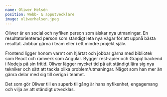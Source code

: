 ```yaml
---
name: Oliwer Helsén
position: Webb- & apputvecklare
image: oliwerhelsen.jpeg
---
```


Oliwer är en social och nyfiken person som älskar nya utmaningar. En resultatorienterad person som ständigt leta nya vägar för att uppnå bästa resultat. Jobbar gärna i team eller i ett mindre projekt själv.

Frontend ligger honom varmt om hjärtat och jobbar gärna med bibliotek som React och ramverk som Angular. Bygger rest-apier och Grapql backend i Nodejs på sin fritid. Oliwer lägger mycket tid på att ständigt lära sig nya tekniker och sätt att tackla olika problem/utmaningar. Något som han mer än gänra delar med sig till övriga i teamet.

Det som gör Oliwer till en superb tillgång är hans nyfikenhet, engagemang och vilja av att ständigt utvecklas.
